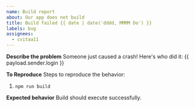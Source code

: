 ```yaml
---
name: Build report
about: Our app does not build
title: Build failed {{ date | date('dddd, MMMM Do') }}
labels: bug
assignees:
  - cvitaa11
---
```


**Describe the problem**
Someone just caused a crash! Here's who did it: {{ payload.sender.login }}

**To Reproduce**
Steps to reproduce the behavior:

1.  `npm run build`

**Expected behavior**
Build should execute successfully.
